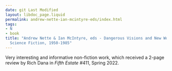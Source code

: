```yaml
---
date: git Last Modified
layout: libdoc_page.liquid
permalink: andrew-nette-ian-mcintyre-eds/index.html
tags:
- N
- book
title: "Andrew Nette & Ian McIntyre, eds - Dangerous Visions and New Worlds: Radical
  Science Fiction, 1950-1985"
---
```


Very interesting and informative non-fiction work, which received a 2-page review by Rich Dana in _Fifth Estate_ #411, Spring 2022.